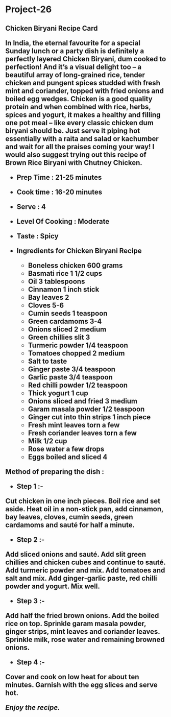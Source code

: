# Project-26
<h2>Chicken Biryani Recipe Card

In India, the eternal favourite for a special Sunday lunch or a party dish is definitely a perfectly layered Chicken Biryani, dum cooked to perfection! And it’s a visual delight too – a beautiful array of long-grained rice, tender chicken and pungent spices studded with fresh mint and coriander, topped with fried onions and boiled egg wedges. Chicken is a good quality protein and when combined with rice, herbs, spices and yogurt, it makes a healthy and filling one pot meal – like every classic chicken dum biryani should be. Just serve it piping hot essentially with a raita and salad or kachumber and wait for all the praises coming your way! I would also suggest trying out this recipe of Brown Rice Biryani with Chutney Chicken.
- Prep Time : 21-25 minutes
- Cook time : 16-20 minutes
- Serve : 4
- Level Of Cooking : Moderate
- Taste : Spicy

- Ingredients for Chicken Biryani Recipe

   - Boneless chicken 600 grams
   - Basmati rice 1 1/2 cups
   - Oil 3 tablespoons
   - Cinnamon 1 inch stick
   - Bay leaves 2
   - Cloves 5-6
   - Cumin seeds 1 teaspoon
   - Green cardamoms 3-4
   - Onions sliced 2 medium
   - Green chillies slit 3
   - Turmeric powder 1/4 teaspoon
   - Tomatoes chopped 2 medium
   - Salt to taste
   - Ginger paste 3/4 teaspoon
   - Garlic paste 3/4 teaspoon
   - Red chilli powder 1/2 teaspoon
   - Thick yogurt 1 cup
   - Onions sliced and fried 3 medium
   - Garam masala powder 1/2 teaspoon
   - Ginger cut into thin strips 1 inch piece
   - Fresh mint leaves torn a few
   - Fresh coriander leaves torn a few
   - Milk 1/2 cup
   - Rose water a few drops
   - Eggs boiled and sliced 4 
   
   

**Method of preparing the dish :**
  
  
  
 - Step 1 :-
  
Cut chicken in one inch pieces. Boil rice and set aside. Heat oil in a non-stick pan, add cinnamon, bay leaves, cloves, cumin seeds, green cardamoms and sauté for half a minute.
  
  - Step 2 :-
   
Add sliced onions and sauté. Add slit green chillies and chicken cubes and continue to sauté. Add turmeric powder and mix. Add tomatoes and salt and mix. Add ginger-garlic paste, red chilli powder and yogurt. Mix well.

  - Step 3 :-
  
Add half the fried brown onions. Add the boiled rice on top. Sprinkle garam masala powder, ginger strips, mint leaves and coriander leaves. Sprinkle milk, rose water and remaining browned onions.

  - Step 4 :-
  
Cover and cook on low heat for about ten minutes. Garnish with the egg slices and serve hot.

 *Enjoy the recipe.*
